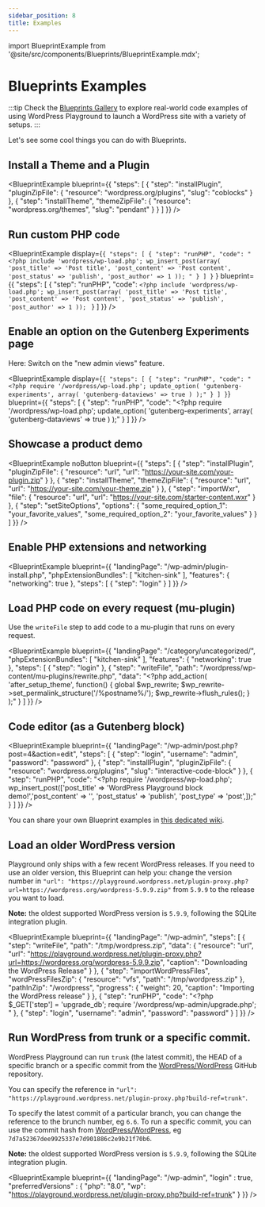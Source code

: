 ```yaml
---
sidebar_position: 8
title: Examples
---
```


import BlueprintExample from '@site/src/components/Blueprints/BlueprintExample.mdx';

# Blueprints Examples

:::tip
Check the [Blueprints Gallery](https://github.com/WordPress/blueprints/blob/trunk/GALLERY.md) to explore real-world code examples of using WordPress Playground to launch a WordPress site with a variety of setups.
:::

Let's see some cool things you can do with Blueprints.

## Install a Theme and a Plugin

<BlueprintExample blueprint={{
	"steps": [
		{
			"step": "installPlugin",
			"pluginZipFile": {
				"resource": "wordpress.org/plugins",
				"slug": "coblocks"
			}
		},
		{
			"step": "installTheme",
			"themeZipFile": {
				"resource": "wordpress.org/themes",
				"slug": "pendant"
			}
		}
	]
}} />

## Run custom PHP code

<BlueprintExample
display={`{
	"steps": [
		{
			"step": "runPHP",
			"code": "<?php include 'wordpress/wp-load.php'; wp_insert_post(array( 'post_title' => 'Post title', 'post_content' => 'Post content', 'post_status' => 'publish', 'post_author' => 1 )); "
		}
	]
}` }
blueprint={{
		"steps": [
			{
				"step": "runPHP",
				"code": `<?php
include 'wordpress/wp-load.php';
wp_insert_post(array(
'post_title' => 'Post title',
'post_content' => 'Post content',
'post_status' => 'publish',
'post_author' => 1
));
`
}
]
}} />

## Enable an option on the Gutenberg Experiments page

Here: Switch on the "new admin views" feature.

<BlueprintExample
display={`{
	"steps": [
		{
			"step": "runPHP",
			"code": "<?php require '/wordpress/wp-load.php'; update_option( 'gutenberg-experiments', array( 'gutenberg-dataviews' => true ) );"
		}
	]
}`}
blueprint={{
		"steps": [
			{
				"step": "runPHP",
				"code": "<?php require '/wordpress/wp-load.php'; update_option( 'gutenberg-experiments', array( 'gutenberg-dataviews' => true ) );"
			}
		]
}} />

## Showcase a product demo

<BlueprintExample noButton blueprint={{
	"steps": [
		{
			"step": "installPlugin",
			"pluginZipFile": {
				"resource": "url",
				"url": "https://your-site.com/your-plugin.zip"
			}
		},
		{
			"step": "installTheme",
			"themeZipFile": {
				"resource": "url",
				"url": "https://your-site.com/your-theme.zip"
			}
		},
		{
			"step": "importWxr",
			"file": {
				"resource": "url",
				"url": "https://your-site.com/starter-content.wxr"
			}
		},
		{
			"step": "setSiteOptions",
			"options": {
				"some_required_option_1": "your_favorite_values",
				"some_required_option_2": "your_favorite_values"
			}
		}
	]
}} />

## Enable PHP extensions and networking

<BlueprintExample blueprint={{
	"landingPage": "/wp-admin/plugin-install.php",
	"phpExtensionBundles": [
		"kitchen-sink"
	],
	"features": {
		"networking": true
	},
	"steps": [
		{
			"step": "login"
		}
	]
}} />

## Load PHP code on every request (mu-plugin)

Use the `writeFile` step to add code to a mu-plugin that runs on every request.

<BlueprintExample blueprint={{
	"landingPage": "/category/uncategorized/",
	"phpExtensionBundles": [
		"kitchen-sink"
	],
	"features": {
		"networking": true
	},
	"steps": [
		{
			"step": "login"
		},
		{
			"step": "writeFile",
			"path": "/wordpress/wp-content/mu-plugins/rewrite.php",
			"data": "<?php add_action( 'after_setup_theme', function() { global $wp_rewrite; $wp_rewrite->set_permalink_structure('/%postname%/'); $wp_rewrite->flush_rules(); } );"
		}
	]
}} />

## Code editor (as a Gutenberg block)

<BlueprintExample blueprint={{
  "landingPage": "/wp-admin/post.php?post=4&action=edit",
  "steps": [
    {
      "step": "login",
      "username": "admin",
      "password": "password"
    },
    {
      "step": "installPlugin",
      "pluginZipFile": {
        "resource": "wordpress.org/plugins",
        "slug": "interactive-code-block"
      }
    },
    {
      "step": "runPHP",
      "code": "<?php require '/wordpress/wp-load.php'; wp_insert_post(['post_title' => 'WordPress Playground block demo!','post_content' => '<!-- wp:wordpress-playground/playground /-->', 'post_status' => 'publish', 'post_type' => 'post',]);"
    }
  ]
}} />

You can share your own Blueprint examples in [this dedicated wiki](https://github.com/WordPress/wordpress-playground/wiki/Blueprint-examples).

## Load an older WordPress version

Playground only ships with a few recent WordPress releases. If you need to use an older version, this Blueprint can help you: change the version number in `"url": "https://playground.wordpress.net/plugin-proxy.php?url=https://wordpress.org/wordpress-5.9.9.zip"` from `5.9.9` to the release you want to load.

**Note:** the oldest supported WordPress version is `5.9.9`, following the SQLite integration plugin.

<BlueprintExample blueprint={{
    "landingPage": "/wp-admin",
    "steps": [
        {
            "step": "writeFile",
            "path": "/tmp/wordpress.zip",
            "data": {
                "resource": "url",
                "url": "https://playground.wordpress.net/plugin-proxy.php?url=https://wordpress.org/wordpress-5.9.9.zip",
                "caption": "Downloading the WordPress Release"
            }
        },
        {
            "step": "importWordPressFiles",
            "wordPressFilesZip": {
                "resource": "vfs",
                "path": "/tmp/wordpress.zip"
            },
            "pathInZip": "/wordpress",
            "progress": {
                "weight": 20,
                "caption": "Importing the WordPress release"
            }
        },
        {
            "step": "runPHP",
            "code": "<?php $_GET['step'] = 'upgrade_db'; require '/wordpress/wp-admin/upgrade.php'; "
        },
        {
            "step": "login",
            "username": "admin",
            "password": "password"
        }
    ]
}} />

## Run WordPress from trunk or a specific commit.

WordPress Playground can run `trunk` (the latest commit), the HEAD of a specific branch or a specific commit from the [WordPress/WordPress](https://github.com/WordPress/WordPress) GitHub repository.

You can specify the reference in `"url": "https://playground.wordpress.net/plugin-proxy.php?build-ref=trunk"`.

To specify the latest commit of a particular branch, you can change the reference to the brunch number, eg `6.6`. To run a specific commit, you can use the commit hash from [WordPress/WordPress](https://github.com/WordPress/WordPress), eg `7d7a52367dee9925337e7d901886c2e9b21f70b6`.

**Note:** the oldest supported WordPress version is `5.9.9`, following the SQLite integration plugin.

<BlueprintExample blueprint={{
    "landingPage": "/wp-admin",
	"login" : true,
	"preferredVersions" : {
		"php": "8.0",
		"wp": "https://playground.wordpress.net/plugin-proxy.php?build-ref=trunk"
	}
}} />
